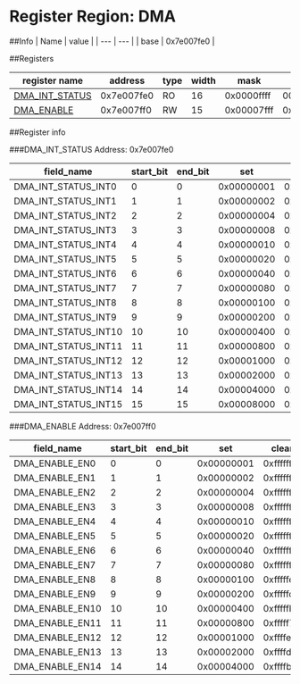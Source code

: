 # Register Region: DMA


##Info
| Name | value |
| --- | --- |
| base | 0x7e007fe0 |

##Registers

| register name | address | type | width | mask | reset |
| --- | --- | --- | --- | --- | --- |
| [DMA_INT_STATUS](#dma_int_status) | 0x7e007fe0 | RO | 16 | 0x0000ffff | 0000000000 |
| [DMA_ENABLE](#dma_enable) | 0x7e007ff0 | RW | 15 | 0x00007fff | 0x00007fff |

##Register info


###DMA_INT_STATUS
 Address: 0x7e007fe0

| field_name | start_bit | end_bit | set | clear | reset |
| --- | --- | --- | --- | --- | --- |
| DMA_INT_STATUS_INT0 | 0 | 0 | 0x00000001 | 0xfffffffe | 0x0 |
| DMA_INT_STATUS_INT1 | 1 | 1 | 0x00000002 | 0xfffffffd | 0x0 |
| DMA_INT_STATUS_INT2 | 2 | 2 | 0x00000004 | 0xfffffffb | 0x0 |
| DMA_INT_STATUS_INT3 | 3 | 3 | 0x00000008 | 0xfffffff7 | 0x0 |
| DMA_INT_STATUS_INT4 | 4 | 4 | 0x00000010 | 0xffffffef | 0x0 |
| DMA_INT_STATUS_INT5 | 5 | 5 | 0x00000020 | 0xffffffdf | 0x0 |
| DMA_INT_STATUS_INT6 | 6 | 6 | 0x00000040 | 0xffffffbf | 0x0 |
| DMA_INT_STATUS_INT7 | 7 | 7 | 0x00000080 | 0xffffff7f | 0x0 |
| DMA_INT_STATUS_INT8 | 8 | 8 | 0x00000100 | 0xfffffeff | 0x0 |
| DMA_INT_STATUS_INT9 | 9 | 9 | 0x00000200 | 0xfffffdff | 0x0 |
| DMA_INT_STATUS_INT10 | 10 | 10 | 0x00000400 | 0xfffffbff | 0x0 |
| DMA_INT_STATUS_INT11 | 11 | 11 | 0x00000800 | 0xfffff7ff | 0x0 |
| DMA_INT_STATUS_INT12 | 12 | 12 | 0x00001000 | 0xffffefff | 0x0 |
| DMA_INT_STATUS_INT13 | 13 | 13 | 0x00002000 | 0xffffdfff | 0x0 |
| DMA_INT_STATUS_INT14 | 14 | 14 | 0x00004000 | 0xffffbfff | 0x0 |
| DMA_INT_STATUS_INT15 | 15 | 15 | 0x00008000 | 0xffff7fff | 0x0 |

###DMA_ENABLE
 Address: 0x7e007ff0

| field_name | start_bit | end_bit | set | clear | reset |
| --- | --- | --- | --- | --- | --- |
| DMA_ENABLE_EN0 | 0 | 0 | 0x00000001 | 0xfffffffe | 0x1 |
| DMA_ENABLE_EN1 | 1 | 1 | 0x00000002 | 0xfffffffd | 0x1 |
| DMA_ENABLE_EN2 | 2 | 2 | 0x00000004 | 0xfffffffb | 0x1 |
| DMA_ENABLE_EN3 | 3 | 3 | 0x00000008 | 0xfffffff7 | 0x1 |
| DMA_ENABLE_EN4 | 4 | 4 | 0x00000010 | 0xffffffef | 0x1 |
| DMA_ENABLE_EN5 | 5 | 5 | 0x00000020 | 0xffffffdf | 0x1 |
| DMA_ENABLE_EN6 | 6 | 6 | 0x00000040 | 0xffffffbf | 0x1 |
| DMA_ENABLE_EN7 | 7 | 7 | 0x00000080 | 0xffffff7f | 0x1 |
| DMA_ENABLE_EN8 | 8 | 8 | 0x00000100 | 0xfffffeff | 0x1 |
| DMA_ENABLE_EN9 | 9 | 9 | 0x00000200 | 0xfffffdff | 0x1 |
| DMA_ENABLE_EN10 | 10 | 10 | 0x00000400 | 0xfffffbff | 0x1 |
| DMA_ENABLE_EN11 | 11 | 11 | 0x00000800 | 0xfffff7ff | 0x1 |
| DMA_ENABLE_EN12 | 12 | 12 | 0x00001000 | 0xffffefff | 0x1 |
| DMA_ENABLE_EN13 | 13 | 13 | 0x00002000 | 0xffffdfff | 0x1 |
| DMA_ENABLE_EN14 | 14 | 14 | 0x00004000 | 0xffffbfff | 0x1 |
